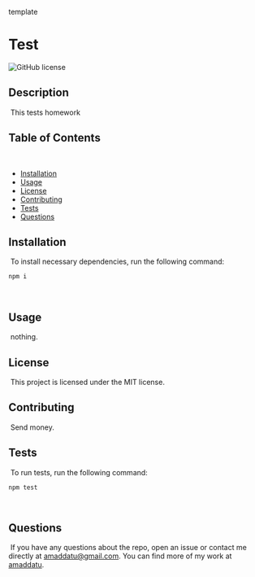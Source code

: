 template

# Test
![GitHub license](https://img.shields.io/badge/license-MIT-blue.svg)
​
## Description
​
This tests homework
​
## Table of Contents 
​
* [Installation](#installation)
​
* [Usage](#usage)
​
* [License](#license)
​
* [Contributing](#contributing)
​
* [Tests](#tests)
​
* [Questions](#questions)
​
## Installation
​
To install necessary dependencies, run the following command:
​
```
npm i
```
​
## Usage
​
nothing.
​
## License
​
This project is licensed under the MIT license.
  
## Contributing
​
Send money.
​
## Tests
​
To run tests, run the following command:
​
```
npm test
```
​
## Questions
​
If you have any questions about the repo, open an issue or contact me directly at amaddatu@gmail.com. You can find more of my work at [amaddatu](https://github.com/amaddatu/).
















